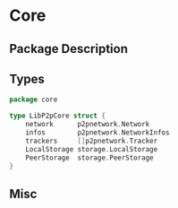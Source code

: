 # Core

## Package Description

## Types
```go
package core

type LibP2pCore struct {
	network      p2pnetwork.Network
	infos        p2pnetwork.NetworkInfos
	trackers     []p2pnetwork.Tracker
	LocalStorage storage.LocalStorage
	PeerStorage  storage.PeerStorage
}
```
## Misc
